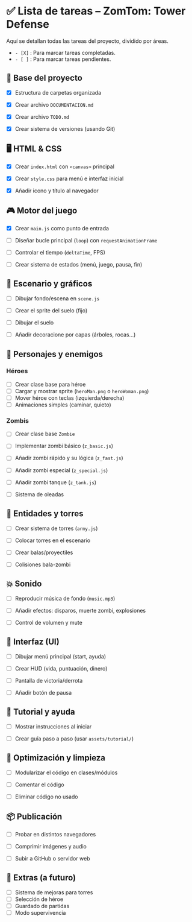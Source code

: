 # ✅ Lista de tareas – ZomTom: Tower Defense

Aquí se detallan todas las tareas del proyecto, dividido por áreas. 
- `- [X]` : Para marcar tareas completadas.
- `- [ ]` : Para marcar tareas pendientes. 



## 🎯 Base del proyecto
- [X] Estructura de carpetas organizada
- [X] Crear archivo `DOCUMENTACION.md`
- [X] Crear archivo `TODO.md`
- [X] Crear sistema de versiones (usando Git)



## 🖥️ HTML & CSS
- [X] Crear `index.html` con `<canvas>` principal
- [X] Crear `style.css` para menú e interfaz inicial
- [X] Añadir icono y título al navegador



## 🎮 Motor del juego
- [X] Crear `main.js` como punto de entrada
- [ ] Diseñar bucle principal (`loop`) con `requestAnimationFrame`
- [ ] Controlar el tiempo (`deltaTime`, FPS)
- [ ] Crear sistema de estados (menú, juego, pausa, fin)



## 🎨 Escenario y gráficos
- [ ] Dibujar fondo/escena en `scene.js`
- [ ] Crear el sprite del suelo (fijo)
- [ ] Dibujar el suelo
- [ ] Añadir decoracione por capas (árboles, rocas…)



## 🧍 Personajes y enemigos

### Héroes
- [ ] Crear clase base para héroe
- [ ] Cargar y mostrar sprite (`heroMan.png` o `heroWoman.png`)
- [ ] Mover héroe con teclas (izquierda/derecha)
- [ ] Animaciones simples (caminar, quieto)

### Zombis
- [ ] Crear clase base `Zombie`
- [ ] Implementar zombi básico (`z_basic.js`)
- [ ] Añadir zombi rápido y su lógica (`z_fast.js`)
- [ ] Añadir zombi especial (`z_special.js`)
- [ ] Añadir zombi tanque (`z_tank.js`)
- [ ] Sistema de oleadas



## 🧱 Entidades y torres

- [ ] Crear sistema de torres (`army.js`)
- [ ] Colocar torres en el escenario
- [ ] Crear balas/proyectiles
- [ ] Colisiones bala-zombi


## 💥 Sonido

- [ ] Reproducir música de fondo (`music.mp3`)
- [ ] Añadir efectos: disparos, muerte zombi, explosiones
- [ ] Control de volumen y mute


## 🧠 Interfaz (UI)

- [ ] Dibujar menú principal (start, ayuda)
- [ ] Crear HUD (vida, puntuación, dinero)
- [ ] Pantalla de victoria/derrota
- [ ] Añadir botón de pausa


## 🧪 Tutorial y ayuda

- [ ] Mostrar instrucciones al iniciar
- [ ] Crear guía paso a paso (usar `assets/tutorial/`)


## 🧹 Optimización y limpieza

- [ ] Modularizar el código en clases/módulos
- [ ] Comentar el código
- [ ] Eliminar código no usado


## 📦 Publicación

- [ ] Probar en distintos navegadores
- [ ] Comprimir imágenes y audio
- [ ] Subir a GitHub o servidor web


## 🧪 Extras (a futuro)

- [ ] Sistema de mejoras para torres
- [ ] Selección de héroe
- [ ] Guardado de partidas
- [ ] Modo supervivencia
